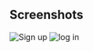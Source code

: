 ## Screenshots

![Sign up](https://i.postimg.cc/W3zHZhR7/Whats-App-Image-2020-12-18-at-1-44-54-AM.jpg)
![log in](https://i.postimg.cc/YSpVpdbZ/Whats-App-Image-2020-12-18-at-1-44-55-AM-1.jpg)
